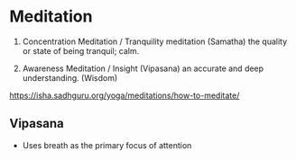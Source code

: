 # Meditation

1. Concentration Meditation / Tranquility meditation (Samatha)
   the quality or state of being tranquil; calm.

2. Awareness Meditation / Insight (Vipasana)
   an accurate and deep understanding. (Wisdom)

https://isha.sadhguru.org/yoga/meditations/how-to-meditate/

## Vipasana

- Uses breath as the primary focus of attention
